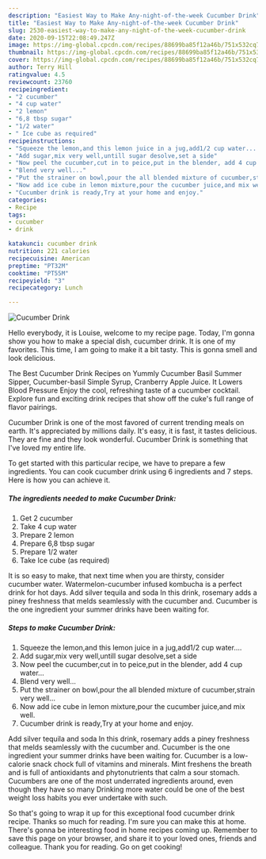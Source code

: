```yaml
---
description: "Easiest Way to Make Any-night-of-the-week Cucumber Drink"
title: "Easiest Way to Make Any-night-of-the-week Cucumber Drink"
slug: 2530-easiest-way-to-make-any-night-of-the-week-cucumber-drink
date: 2020-09-15T22:08:49.247Z
image: https://img-global.cpcdn.com/recipes/88699ba85f12a46b/751x532cq70/cucumber-drink-recipe-main-photo.jpg
thumbnail: https://img-global.cpcdn.com/recipes/88699ba85f12a46b/751x532cq70/cucumber-drink-recipe-main-photo.jpg
cover: https://img-global.cpcdn.com/recipes/88699ba85f12a46b/751x532cq70/cucumber-drink-recipe-main-photo.jpg
author: Terry Hill
ratingvalue: 4.5
reviewcount: 23760
recipeingredient:
- "2 cucumber"
- "4 cup water"
- "2 lemon"
- "6,8 tbsp sugar"
- "1/2 water"
- " Ice cube as required"
recipeinstructions:
- "Squeeze the lemon,and this lemon juice in a jug,add1/2 cup water...."
- "Add sugar,mix very well,untill sugar desolve,set a side"
- "Now peel the cucumber,cut in to peice,put in the blender, add 4 cup water..."
- "Blend very well..."
- "Put the strainer on bowl,pour the all blended mixture of cucumber,strain very well..."
- "Now add ice cube in lemon mixture,pour the cucumber juice,and mix well."
- "Cucumber drink is ready,Try at your home and enjoy."
categories:
- Recipe
tags:
- cucumber
- drink

katakunci: cucumber drink 
nutrition: 221 calories
recipecuisine: American
preptime: "PT32M"
cooktime: "PT55M"
recipeyield: "3"
recipecategory: Lunch

---
```



![Cucumber Drink](https://img-global.cpcdn.com/recipes/88699ba85f12a46b/751x532cq70/cucumber-drink-recipe-main-photo.jpg)

Hello everybody, it is Louise, welcome to my recipe page. Today, I'm gonna show you how to make a special dish, cucumber drink. It is one of my favorites. This time, I am going to make it a bit tasty. This is gonna smell and look delicious.

The Best Cucumber Drink Recipes on Yummly Cucumber Basil Summer Sipper, Cucumber-basil Simple Syrup, Cranberry Apple Juice. It Lowers Blood Pressure Enjoy the cool, refreshing taste of a cucumber cocktail. Explore fun and exciting drink recipes that show off the cuke&#39;s full range of flavor pairings.

Cucumber Drink is one of the most favored of current trending meals on earth. It's appreciated by millions daily. It's easy, it is fast, it tastes delicious. They are fine and they look wonderful. Cucumber Drink is something that I've loved my entire life.


To get started with this particular recipe, we have to prepare a few ingredients. You can cook cucumber drink using 6 ingredients and 7 steps. Here is how you can achieve it.

<!--inarticleads1-->

##### The ingredients needed to make Cucumber Drink:

1. Get 2 cucumber
1. Take 4 cup water
1. Prepare 2 lemon
1. Prepare 6,8 tbsp sugar
1. Prepare 1/2 water
1. Take  Ice cube (as required)


It is so easy to make, that next time when you are thirsty, consider cucumber water. Watermelon-cucumber infused kombucha is a perfect drink for hot days. Add silver tequila and soda In this drink, rosemary adds a piney freshness that melds seamlessly with the cucumber and. Cucumber is the one ingredient your summer drinks have been waiting for. 

<!--inarticleads2-->

##### Steps to make Cucumber Drink:

1. Squeeze the lemon,and this lemon juice in a jug,add1/2 cup water....
1. Add sugar,mix very well,untill sugar desolve,set a side
1. Now peel the cucumber,cut in to peice,put in the blender, add 4 cup water...
1. Blend very well...
1. Put the strainer on bowl,pour the all blended mixture of cucumber,strain very well...
1. Now add ice cube in lemon mixture,pour the cucumber juice,and mix well.
1. Cucumber drink is ready,Try at your home and enjoy.


Add silver tequila and soda In this drink, rosemary adds a piney freshness that melds seamlessly with the cucumber and. Cucumber is the one ingredient your summer drinks have been waiting for. Cucumber is a low-calorie snack chock full of vitamins and minerals. Mint freshens the breath and is full of antioxidants and phytonutrients that calm a sour stomach. Cucumbers are one of the most underrated ingredients around, even though they have so many Drinking more water could be one of the best weight loss habits you ever undertake with such. 

So that's going to wrap it up for this exceptional food cucumber drink recipe. Thanks so much for reading. I'm sure you can make this at home. There's gonna be interesting food in home recipes coming up. Remember to save this page on your browser, and share it to your loved ones, friends and colleague. Thank you for reading. Go on get cooking!
